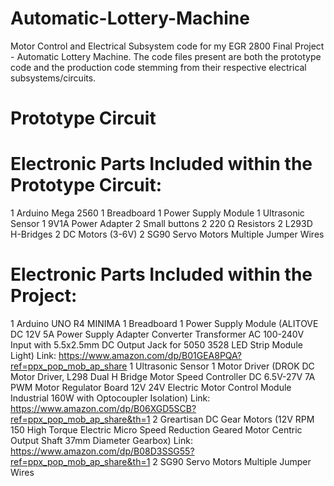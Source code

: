 # Automatic-Lottery-Machine
Motor Control and Electrical Subsystem code for my EGR 2800 Final Project - Automatic Lottery Machine. The code files present are both the prototype code and the production code stemming from their respective electrical subsystems/circuits. 

# Prototype Circuit

# Electronic Parts Included within the Prototype Circuit:
1 Arduino Mega 2560
1 Breadboard
1 Power Supply Module
1 Ultrasonic Sensor
1 9V1A Power Adapter
2 Small buttons
2 220 Ω Resistors
2 L293D H-Bridges
2 DC Motors (3-6V)
2 SG90 Servo Motors
Multiple Jumper Wires

# Electronic Parts Included within the Project:
1 Arduino UNO R4 MINIMA
1 Breadboard
1 Power Supply Module (ALITOVE DC 12V 5A Power Supply Adapter Converter Transformer AC 100-240V Input with 5.5x2.5mm DC Output Jack for 5050 3528 LED Strip Module Light)
Link: https://www.amazon.com/dp/B01GEA8PQA?ref=ppx_pop_mob_ap_share
1 Ultrasonic Sensor
1 Motor Driver (DROK DC Motor Driver, L298 Dual H Bridge Motor Speed Controller DC 6.5V-27V 7A PWM Motor Regulator Board 12V 24V Electric Motor Control Module Industrial 160W with Optocoupler Isolation) 
  Link: https://www.amazon.com/dp/B06XGD5SCB?ref=ppx_pop_mob_ap_share&th=1
2 Greartisan DC Gear Motors (12V RPM 150 High Torque Electric Micro Speed Reduction Geared Motor Centric Output Shaft 37mm Diameter Gearbox)
Link: https://www.amazon.com/dp/B08D3SSG55?ref=ppx_pop_mob_ap_share&th=1
2 SG90 Servo Motors
Multiple Jumper Wires

